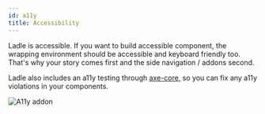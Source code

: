 ```yaml
---
id: a11y
title: Accessibility
---
```


Ladle is accessible. If you want to build accessible component, the wrapping environment should be accessible and keyboard friendly too. That's why your story comes first and the side navigation / addons second.

Ladle also includes an a11y testing through [axe-core](https://github.com/dequelabs/axe-core), so you can fix any a11y violations in your components.

![A11y addon](/img/a11y.png)
